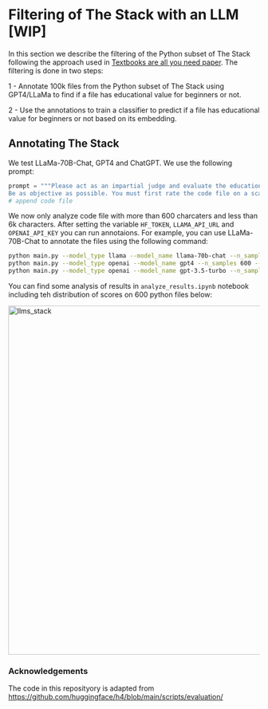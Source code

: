 # Filtering of The Stack with an LLM [WIP]
In this section we describe the filtering of the Python subset of The Stack following the approach used in [Textbooks are all you need paper]().
The filtering is done in two steps:

1 - Annotate 100k files from the Python subset of The Stack using GPT4/LLaMa to find if a file has educational value for beginners or not.

2 - Use the annotations to train a classifier to predict if a file has educational value for beginners or not based on its embedding.

## Annotating The Stack
We test LLaMa-70B-Chat, GPT4 and ChatGPT. We use the following prompt:
```python
prompt = """Please act as an impartial judge and evaluate the educational value of the code file displayed below for someone just starting to learn coding concepts. Your evaluation should prioritize clarity and simplicity to ensure the code is easily digestible for a beginner. \
Be as objective as possible. You must first rate the code file on a scale of 1 to 10 by strictly following this format: "[[rating]]", for example: "Rating: [[5]]", then provide a short explanation of the rating.\n\nCode file:\n\n"""
# append code file
```
We now only analyze code file with more than 600 charcaters and less than 6k characters.
After setting the variable `HF_TOKEN`, `LLAMA_API_URL` and `OPENAI_API_KEY` you can run annotaions. For example, you can use LLaMa-70B-Chat to annotate the files using the following command:
```bash
python main.py --model_type llama --model_name llama-70b-chat --n_samples 200 --output_path ./llama_200_samples.json
python main.py --model_type openai --model_name gpt4 --n_samples 600 --output_path ./gpt4_600_samples.json
python main.py --model_type openai --model_name gpt-3.5-turbo --n_samples 10 --output_path ./chatgpt_10_samples.json
```
You can find some analysis of results in `analyze_results.ipynb` notebook including teh distribution of scores on 600 python files below:

<img src="https://huggingface.co/datasets/loubnabnl/repo-images/resolve/main/llms_stack.png" alt="llms_stack" width="600" height="700"/>

### Acknowledgements
The code in this reposityory is adapted from https://github.com/huggingface/h4/blob/main/scripts/evaluation/
